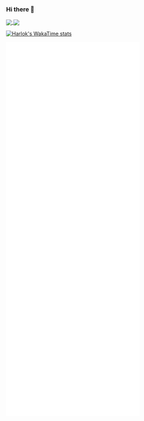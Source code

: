 ### Hi there 👋

<a href="https://github.com/anuraghazra/github-readme-stats">
  <img height=150 align="center" src="https://github-readme-stats.vercel.app/api?username=JoeJoeflyn&show_icons=true&theme=radical" />
</a>
<a href="https://github.com/anuraghazra/convoychat">
  <img height=150 align="center" src="https://github-readme-stats.vercel.app/api/top-langs/?username=JoeJoeflyn&layout=compact&theme=radical" />
</a>

[![Harlok's WakaTime stats](https://github-readme-stats.vercel.app/api/wakatime?username=Joe_juicer03&layout=compact&theme=radical)](https://github.com/anuraghazra/github-readme-stats)

![Metrics](/github-metrics.svg)
